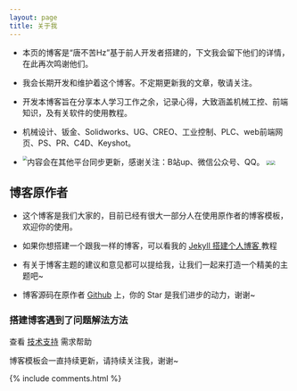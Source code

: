 ```yaml
---
layout: page
title: 关于我 
---
```


- 本页的博客是“唐不苦Hz”基于前人开发者搭建的，下文我会留下他们的详情，在此再次鸣谢他们。


- 我会长期开发和维护着这个博客。不定期更新我的文章，敬请关注。
- 开发本博客旨在分享本人学习工作之余，记录心得，大致涵盖机械工控、前端知识，及有关软件的使用教程。
- 机械设计、钣金、Solidworks、UG、CREO、工业控制、PLC、web前端网页、PS、PR、C4D、Keyshot。
- 内容会在其他平台同步更新，感谢关注：B站up、微信公众号、QQ。
  <img type="image" src="https://1696793495.github.io//images/readme/bilibili.png" style="float: left; zoom: 50%;" /><img type="image" src="https://1696793495.github.io//images/readme/gongzhonghao.png" style="float: centre; zoom: 50%;" /><img type="image" src="https://1696793495.github.io//images/readme/qq.png" style="float: centre; zoom: 50%;" />

<h2> 博客原作者 </h2>  

- 这个博客是我们大家的，目前已经有很大一部分人在使用原作者的博客模板，欢迎你的使用。


- 如果你想搭建一个跟我一样的博客，可以看我的 <a href="/2016/10/jekyll_tutorials1/"> Jekyll 搭建个人博客 </a>教程
- 
  有关于博客主题的建议和意见都可以提给我，让我们一起来打造一个精美的主题吧~ 


- 博客源码在原作者 <a target="_blank" href='https://github.com/leopardpan/leopardpan.github.io/'>Github</a> 上，你的 Star 是我们进步的动力，谢谢~

<h3> 搭建博客遇到了问题解法方法 </h3>  

查看 [技术支持](https://leopardpan.cn/support/) 需求帮助

博客模板会一直持续更新，请持续关注我，谢谢~

{% include comments.html %}

